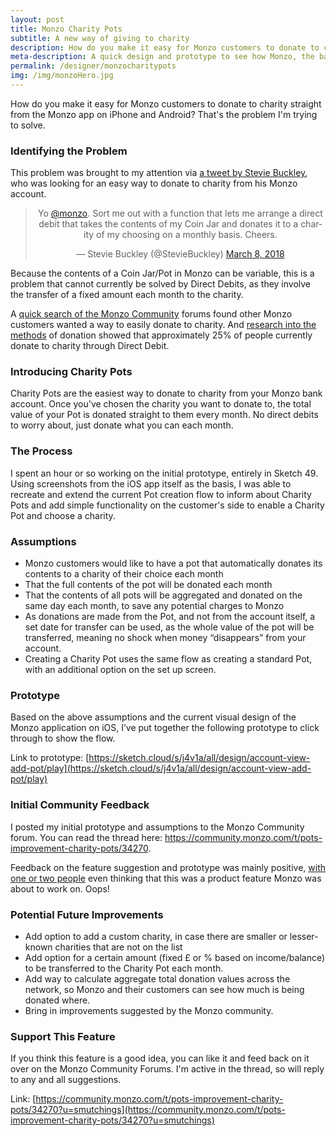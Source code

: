 ```yaml
---
layout: post
title: Monzo Charity Pots
subtitle: A new way of giving to charity
description: How do you make it easy for Monzo customers to donate to charity straight from the Monzo app on iPhone and Android? That's the problem I'm trying to solve.
meta-description: A quick design and prototype to see how Monzo, the bank, could add charity donations to their Pots system.
permalink: /designer/monzocharitypots
img: /img/monzoHero.jpg
---
```


How do you make it easy for Monzo customers to donate to charity straight from the Monzo app on iPhone and Android? That's the problem I'm trying to solve.

### Identifying the Problem

This problem was brought to my attention via [a tweet by Stevie Buckley](https://twitter.com/StevieBuckley/status/971724116310089729), who was looking for an easy way to donate to charity from his Monzo account.

<center>
  <blockquote class="twitter-tweet" data-lang="en"><p lang="en" dir="ltr">Yo <a href="https://twitter.com/monzo?ref_src=twsrc%5Etfw">@monzo</a>. Sort me out with a function that lets me arrange a direct debit that takes the contents of my Coin Jar and donates it to a charity of my choosing on a monthly basis. Cheers.</p>&mdash; Stevie Buckley (@StevieBuckley) <a href="https://twitter.com/StevieBuckley/status/971724116310089729?ref_src=twsrc%5Etfw">March 8, 2018</a></blockquote> <script async src="https://platform.twitter.com/widgets.js" charset="utf-8"></script>
</center>

Because the contents of a Coin Jar/Pot in Monzo can be variable, this is a problem that cannot currently be solved by Direct Debits, as they involve the transfer of a fixed amount each month to the charity.

A [quick search of the Monzo Community](https://community.monzo.com/search?q=charity) forums found other Monzo customers wanted a way to easily donate to charity. And [research into the methods](https://www.statista.com/statistics/420137/charitable-donation-giving-uk-england-by-means/) of donation showed that approximately 25% of people currently donate to charity through Direct Debit.

### Introducing Charity Pots

Charity Pots are the easiest way to donate to charity from your Monzo bank account. Once you've chosen the charity you want to donate to, the total value of your Pot is donated straight to them every month. No direct debits to worry about, just donate what you can each month.

### The Process

I spent an hour or so working on the initial prototype, entirely in Sketch 49. Using screenshots from the iOS app itself as the basis, I was able to recreate and extend the current Pot creation flow to inform about Charity Pots and add simple functionality on the customer's side to enable a Charity Pot and choose a charity.

### Assumptions

- Monzo customers would like to have a pot that automatically donates its contents to a charity of their choice each month
- That the full contents of the pot will be donated each month
- That the contents of all pots will be aggregated and donated on the same day each month, to save any potential charges to Monzo
- As donations are made from the Pot, and not from the account itself, a set date for transfer can be used, as the whole value of the pot will be transferred, meaning no shock when money “disappears” from your account.
- Creating a Charity Pot uses the same flow as creating a standard Pot, with an additional option on the set up screen.

### Prototype

Based on the above assumptions and the current visual design of the Monzo application on iOS, I’ve put together the following prototype to click through to show the flow.

Link to prototype: [https://sketch.cloud/s/j4v1a/all/design/account-view-add-pot/play](https://sketch.cloud/s/j4v1a/all/design/account-view-add-pot/play)

### Initial Community Feedback

I posted my initial prototype and assumptions to the Monzo Community forum. You can read the thread here: https://community.monzo.com/t/pots-improvement-charity-pots/34270.

Feedback on the feature suggestion and prototype was mainly positive, [with one or two people](https://community.monzo.com/t/pots-improvement-charity-pots/34270/21?u=smutchings) even thinking that this was a product feature Monzo was about to work on. Oops!

### Potential Future Improvements

- Add option to add a custom charity, in case there are smaller or lesser-known charities that are not on the list
- Add option for a certain amount (fixed £ or % based on income/balance) to be transferred to the Charity Pot each month.
- Add way to calculate aggregate total donation values across the network, so Monzo and their customers can see how much is being donated where.
- Bring in improvements suggested by the Monzo community.

### Support This Feature

If you think this feature is a good idea, you can like it and feed back on it over on the Monzo Community Forums. I'm active in the thread, so will reply to any and all suggestions.

Link: [https://community.monzo.com/t/pots-improvement-charity-pots/34270?u=smutchings](https://community.monzo.com/t/pots-improvement-charity-pots/34270?u=smutchings)
